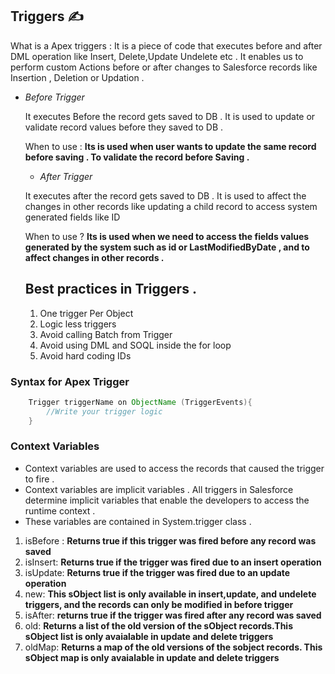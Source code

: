 ## Triggers ✍️

What is a Apex triggers :
It is a piece of code that executes before and after DML operation like Insert, Delete,Update Undelete etc . 
It enables us to perform custom Actions before or after changes to Salesforce records like Insertion , Deletion or Updation . 


- *Before Trigger*
 
  It executes Before the record gets saved to DB . It is used to update or validate record values before they saved to DB . 

  When to use : **Its is used when user wants to update the same record before saving . To validate the record before Saving .** 
 
  - *After Trigger*
  
  It executes after the record gets saved to DB . It is used to affect the changes in other records like updating a child record to access system generated fields like ID 

   When to use ? **Its is used when we need to access the fields values generated by the system such as id or LastModifiedByDate , and to affect changes in other records .** 



  ## Best practices in Triggers . 
  1. One trigger Per Object 
  2. Logic less triggers 
  3. Avoid calling Batch from Trigger 
  4. Avoid using DML and SOQL inside the for loop 
  5. Avoid hard coding IDs
   

### Syntax for Apex Trigger 

```java
    Trigger triggerName on ObjectName (TriggerEvents){
        //Write your trigger logic 
    }
```

### Context Variables 

- Context variables are used to access the records that caused the trigger to fire . 
- Context variables are implicit variables . All triggers in Salesforce determine implicit variables that enable the developers to access the runtime context . 
- These variables are contained in System.trigger class . 

1. isBefore : **Returns true if this trigger was fired before any record was saved**
2. isInsert: **Returns true if the trigger was fired due to an insert operation**
3. isUpdate: **Returns true if the trigger was fired due to an update operation**
4. new: **This sObject list is only available in insert,update, and undelete triggers, and the records can only be modified in before trigger**
5. isAfter: **returns true  if the trigger was fired after any record was saved**
6. old: **Returns a list of the old version of the sObject records.This sObject list is only avaialable in update and delete triggers**
7. oldMap: **Returns a map of the old versions of the sobject records. This sObject map is only avaialable in update and delete triggers**